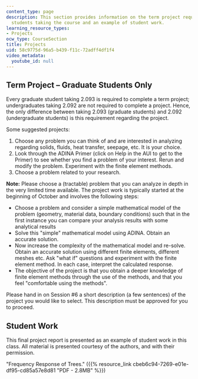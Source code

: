```yaml
---
content_type: page
description: This section provides information on the term project required of graduate
  students taking the course and an example of student work.
learning_resource_types:
- Projects
ocw_type: CourseSection
title: Projects
uid: 58c9775d-96a5-b439-f11c-72adff4df1f4
video_metadata:
  youtube_id: null
---
```


Term Project – Graduate Students Only
-------------------------------------

Every graduate student taking 2.093 is required to complete a term project; undergraduates taking 2.092 are not required to complete a project. Hence, the only difference between taking 2.093 (graduate students) and 2.092 (undergraduate students) is this requirement regarding the project.

Some suggested projects:

1.  Choose any problem you can think of and are interested in analyzing regarding solids, fluids, heat transfer, seepage, etc. It is your choice.
2.  Look through the ADINA Primer (click on Help in the AUI to get to the Primer) to see whether you find a problem of your interest. Rerun and modify the problem. Experiment with the finite element methods.
3.  Choose a problem related to your research.

**Note:** Please choose a (tractable) problem that you can analyze in depth in the very limited time available. The project work is typically started at the beginning of October and involves the following steps:

*   Choose a problem and consider a simple mathematical model of the problem (geometry, material data, boundary conditions) such that in the first instance you can compare your analysis results with some analytical results
*   Solve this "simple" mathematical model using ADINA. Obtain an accurate solution.
*   Now increase the complexity of the mathematical model and re-solve. Obtain an accurate solution using different finite elements, different meshes etc. Ask "what if" questions and experiment with the finite element method. In each case, interpret the calculated response.
*   The objective of the project is that you obtain a deeper knowledge of finite element methods through the use of the methods, and that you feel "comfortable using the methods".

Please hand in on Session #6 a short description (a few sentences) of the project you would like to select. This description must be approved for you to proceed.

Student Work
------------

This final project report is presented as an example of student work in this class. All material is presented courtesy of the authors, and with their permission.

"Frequency Response of Trees." ({{% resource_link cbeb6c94-7269-e01e-df95-cd85a57e8d81 "PDF - 2.8MB" %}})